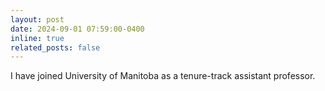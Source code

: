 ```yaml
---
layout: post
date: 2024-09-01 07:59:00-0400
inline: true
related_posts: false
---
```


I have joined University of Manitoba as a tenure-track assistant professor.
